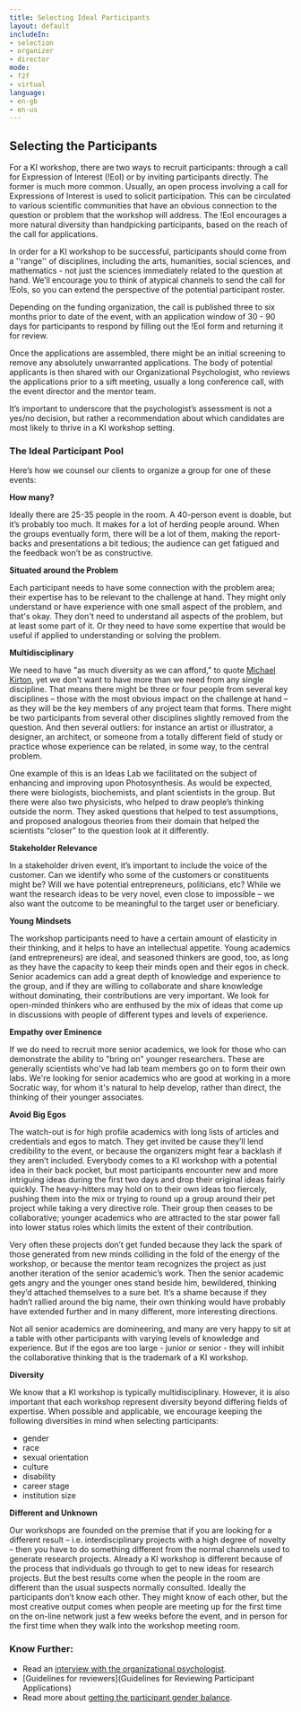```yaml
---
title: Selecting Ideal Participants
layout: default
includeIn: 
- selection
- organizer
- director
mode:
- f2f
- virtual
language:
- en-gb
- en-us
---
```

## Selecting the Participants 

For a KI workshop, there are two ways to recruit participants: through a call for Expression of Interest (!EoI) or by inviting participants directly. The former is much more common. Usually, an open process involving a call for Expressions of Interest is used to solicit participation. This can be circulated to various scientific communities that have an obvious connection to the question or problem that the workshop will address. The !EoI encourages a more natural diversity than handpicking participants, based on the reach of the call for applications.

In order for a KI workshop to be successful, participants should come from a ''range'' of disciplines, including the arts, humanities, social sciences, and mathematics - not just the sciences immediately related to the question at hand. We’ll encourage you to think of atypical channels to send the call for !EoIs, so you can extend the perspective of the potential participant roster.

Depending on the funding organization, the call is published three to six months prior to date of the event, with an application window of 30 - 90 days for participants to respond by filling out the !EoI form and returning it for review.

Once the applications are assembled, there might be an initial screening to remove any absolutely unwarranted applications. The body of potential applicants is then shared with our Organizational Psychologist, who reviews the applications prior to a sift meeting, usually a long conference call, with the event director and the mentor team.

It’s important to underscore that the psychologist’s assessment is not a yes/no decision, but rather a recommendation about which candidates are most likely to thrive in a KI workshop setting.

### The Ideal Participant Pool 

Here’s how we counsel our clients to organize a group for one of these events:

**How many?**

Ideally there are 25-35 people in the room. A 40-person event is doable, but it’s probably too much. It makes for a lot of herding people around. When the groups eventually form, there will be a lot of them, making the report-backs and presentations a bit tedious; the audience can get fatigued and the feedback won’t be as constructive.

**Situated around the Problem**

Each participant needs to have some connection with the problem area; their expertise has to be relevant to the challenge at hand. They might only understand or have experience with one small aspect of the problem, and that's okay. They don't need to understand all aspects of the problem, but at least some part of it. Or they need to have some expertise that would be useful if applied to understanding or solving the problem.

**Multidisciplinary**

We need to have "as much diversity as we can afford," to quote [Michael Kirton](http://books.google.fr/books/about/Adaption_Innovation.html?id=FVsqmQEACAAJ&redir_esc=y), yet we don't want to have more than we need from any single discipline. That means there might be three or four people from several key disciplines – those with the most obvious impact on the challenge at hand – as they will be the key members of any project team that forms. There might be two participants from several other disciplines slightly removed from the question. And then several outliers: for instance an artist or illustrator, a designer, an architect, or someone from a totally different field of study or practice whose experience can be related, in some way, to the central problem.

One example of this is an Ideas Lab we facilitated on the subject of enhancing and improving upon Photosynthesis. As would be expected, there were biologists, biochemists, and plant scientists in the group. But there were also two physicists, who helped to draw people’s thinking outside the norm. They asked questions that helped to test assumptions, and proposed analogous theories from their domain that helped the scientists “closer” to the question look at it differently.

**Stakeholder Relevance**

In a stakeholder driven event, it’s important to include the voice of the customer. Can we identify who some of the customers or constituents might be? Will we have potential entrepreneurs, politicians, etc? While we want the research ideas to be very novel, even close to impossible – we also want the outcome to be meaningful to the target user or beneficiary. 

**Young Mindsets**

The workshop participants need to have a certain amount of elasticity in their thinking, and it helps to have an intellectual appetite. Young academics (and entrepreneurs) are ideal, and seasoned thinkers are good, too, as long as they have the capacity to keep their minds open and their egos in check. Senior academics can add a great depth of knowledge and experience to the group, and if they are willing to collaborate and share knowledge without dominating, their contributions are very important. We look for open-minded thinkers who are enthused by the mix of ideas that come up in discussions with people of different types and levels of experience.

**Empathy over Eminence**

If we do need to recruit more senior academics, we look for those who can demonstrate the ability to "bring on" younger researchers. These are generally scientists who've had lab team members go on to form their own labs. We're looking for senior academics who are good at working in a more Socratic way, for whom it's natural to help develop, rather than direct, the thinking of their younger associates.

**Avoid Big Egos**

The watch-out is for high profile academics with long lists of articles and credentials and egos to match. They get invited be cause they’ll lend credibility to the event, or because the organizers might fear a backlash if they aren’t included. Everybody comes to a KI workshop with a potential idea in their back pocket, but most participants encounter new and more intriguing ideas during the first two days and drop their original ideas fairly quickly. The heavy-hitters may hold on to their own ideas too fiercely, pushing them into the mix or trying to round up a group around their pet project while taking a very directive role. Their group then ceases to be collaborative; younger academics who are attracted to the star power fall into lower status roles which limits the extent of their contribution.

Very often these projects don’t get funded because they lack the spark of those generated from new minds colliding in the fold of the energy of the workshop, or because the mentor team recognizes the project as just another iteration of the senior academic’s work. Then the senior academic gets angry and the younger ones stand beside him, bewildered, thinking they’d attached themselves to a sure bet. It’s a shame because if they hadn’t rallied around the big name, their own thinking would have probably have extended further and in many different, more interesting directions.

Not all senior academics are domineering, and many are very happy to sit at a table with other participants with varying levels of knowledge and experience. But if the egos are too large - junior or senior - they will inhibit the collaborative thinking that is the trademark of a KI workshop.

**Diversity**

We know that a KI workshop is typically multidisciplinary. However, it is also important that each workshop represent diversity beyond differing fields of expertise. When possible and applicable, we encourage keeping the following diversities in mind when selecting participants:
* gender
* race
* sexual orientation
* culture
* disability
* career stage
* institution size

**Different and Unknown**

Our workshops are founded on the premise that if you are looking for a different result – i.e. interdisciplinary projects with a high degree of novelty – then you have to do something different from the normal channels used to generate research projects. Already a KI workshop is different because of the process that individuals go through to get to new ideas for research projects. But the best results come when the people in the room are different than the usual suspects normally consulted. Ideally the participants don’t know each other. They might know of each other, but the most creative output comes when people are meeting up for the first time on the on-line network just a few weeks before the event, and in person for the first time when they walk into the workshop meeting room.

### Know Further: 

- Read an [interview with the organizational psychologist](http://knowinnovation.com/brains-and-soul-in-equal-measure/).
- [Guidelines for reviewers](Guidelines for Reviewing Participant Applications)
- Read more about [getting the participant gender balance](http://knowinnovation.com/female-factor/).